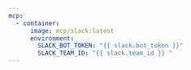 ```yaml
---
mcp:
  - container:
      image: mcp/slack:latest
      environment:
        SLACK_BOT_TOKEN: "{{ slack.bot_token }}"
        SLACK_TEAM_ID: "{{ slack.team_id }} "
---
```


